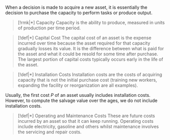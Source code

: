 When a decision is made to acquire a new asset, it is essentially the decision to purchase the capacity to perform tasks or produce output. 

>[!rmk|*] Capacity
>Capacity is the ability to produce, measured in units of production per time period.

>[!def|*] Capital Cost
>The capital cost of an asset is the expense incurred over time because the asset required for that capacity gradually losses its value. It is the difference between what is paid for the asset and what it could be resold for some time after purchase. The largest portion of capital costs typically occurs early in the life of the asset.

>[!def|*] Installation Costs
>Installation costs are the costs of acquiring capacity that is not the initial purchase cost (training new workers, expanding the facility or reorganization are all examples).

Usually, the first cost $P$ of an asset usually includes installation costs. However, to compute the salvage value over the ages, we do not include installation costs. 

>[!def|*] Operating and Maintenance Costs
>These are future costs incurred by an asset so that it can keep running. Operating costs include electricity, gasoline and others whilst maintenance involves the servicing and repair costs.

